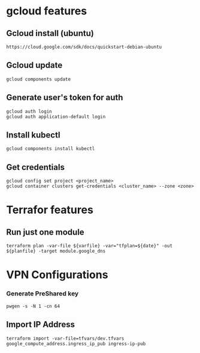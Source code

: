 # gcloud features

## Gcloud install (ubuntu)
```
https://cloud.google.com/sdk/docs/quickstart-debian-ubuntu
```

## Gcloud update
```
gcloud components update
```
## Generate user's token for auth
```
gcloud auth login
gcloud auth application-default login
```

## Install kubectl
```
gcloud components install kubectl
```

## Get credentials
```
gcloud config set project <project_name>
gcloud container clusters get-credentials <cluster_name> --zone <zone>
```

# Terrafor features
## Run just one module
```
terraform plan -var-file ${varfile} -var="tfplan=${date}" -out ${planfile} -target module.google_dns
```

# VPN Configurations
### Generate PreShared key 
```
pwgen -s -N 1 -cn 64
```
## Import IP Address 
```
terraform import -var-file=tfvars/dev.tfvars google_compute_address.ingress_ip_pub ingress-ip-pub
```